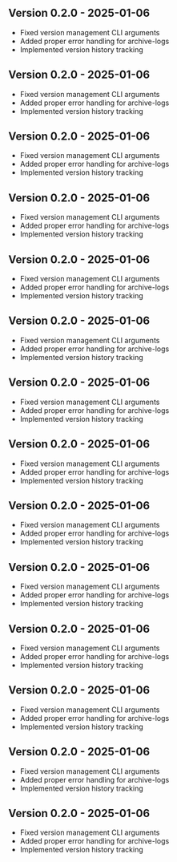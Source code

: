 
## Version 0.2.0 - 2025-01-06
- Fixed version management CLI arguments
- Added proper error handling for archive-logs
- Implemented version history tracking


## Version 0.2.0 - 2025-01-06
- Fixed version management CLI arguments
- Added proper error handling for archive-logs
- Implemented version history tracking

## Version 0.2.0 - 2025-01-06
- Fixed version management CLI arguments
- Added proper error handling for archive-logs
- Implemented version history tracking

## Version 0.2.0 - 2025-01-06
- Fixed version management CLI arguments
- Added proper error handling for archive-logs
- Implemented version history tracking

## Version 0.2.0 - 2025-01-06
- Fixed version management CLI arguments
- Added proper error handling for archive-logs
- Implemented version history tracking

## Version 0.2.0 - 2025-01-06
- Fixed version management CLI arguments
- Added proper error handling for archive-logs
- Implemented version history tracking

## Version 0.2.0 - 2025-01-06
- Fixed version management CLI arguments
- Added proper error handling for archive-logs
- Implemented version history tracking

## Version 0.2.0 - 2025-01-06
- Fixed version management CLI arguments
- Added proper error handling for archive-logs
- Implemented version history tracking

## Version 0.2.0 - 2025-01-06
- Fixed version management CLI arguments
- Added proper error handling for archive-logs
- Implemented version history tracking

## Version 0.2.0 - 2025-01-06
- Fixed version management CLI arguments
- Added proper error handling for archive-logs
- Implemented version history tracking

## Version 0.2.0 - 2025-01-06
- Fixed version management CLI arguments
- Added proper error handling for archive-logs
- Implemented version history tracking

## Version 0.2.0 - 2025-01-06
- Fixed version management CLI arguments
- Added proper error handling for archive-logs
- Implemented version history tracking

## Version 0.2.0 - 2025-01-06
- Fixed version management CLI arguments
- Added proper error handling for archive-logs
- Implemented version history tracking

## Version 0.2.0 - 2025-01-06
- Fixed version management CLI arguments
- Added proper error handling for archive-logs
- Implemented version history tracking
